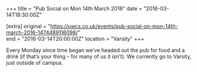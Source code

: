 +++
title = "Pub Social on Mon 14th March 2016"
date = "2016-03-14T18:30:00Z"

[extra]
original = "https://uwcs.co.uk/events/pub-social-on-mon-14th-march-2016-1474489116098/"    
end = "2016-03-14T20:00:00Z"
location = "Varsity"
+++

Every Monday since time began we’ve headed out the pub for food and a drink (if that’s your thing – for many of us it isn’t). We currently go to Varsity, just outside of campus.

